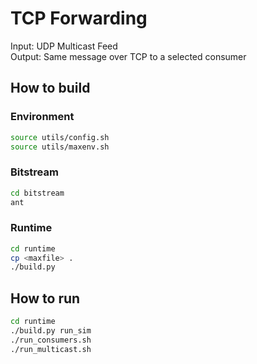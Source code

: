 # TCP Forwarding

Input: UDP Multicast Feed  
Output: Same message over TCP to a selected consumer


## How to build

### Environment

```bash
source utils/config.sh
source utils/maxenv.sh
```


### Bitstream
```bash
cd bitstream
ant
```


### Runtime

```bash
cd runtime
cp <maxfile> .
./build.py
```


## How to run

```bash
cd runtime
./build.py run_sim
./run_consumers.sh
./run_multicast.sh
```



